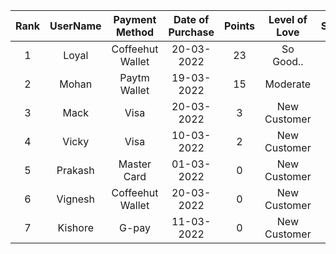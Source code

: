 | Rank  | UserName    | Payment Method   | Date of Purchase | Points | Level of Love | Subscription |
|:-----:| :---------: | :--------------: | :--------------: | :----: | :-----------: | :----------: |
| 1     | Loyal       | Coffeehut Wallet | 20-03-2022       |23      | So Good..     | &#9745;      |
| 2     | Mohan       | Paytm Wallet     | 19-03-2022       |15      | Moderate      | &#9746;      |
| 3     | Mack        | Visa             | 20-03-2022       |3       | New Customer  | &#9746;      |
| 4     | Vicky       | Visa             | 10-03-2022       |2       | New Customer  | &#9746;      |
| 5     | Prakash     | Master Card      | 01-03-2022       |0       | New Customer  | &#9746;      |
| 6     | Vignesh     | Coffeehut Wallet | 20-03-2022       |0       | New Customer  | &#9745;      |
| 7     | Kishore     | G-pay            | 11-03-2022       |0       | New Customer  | &#9746;      |